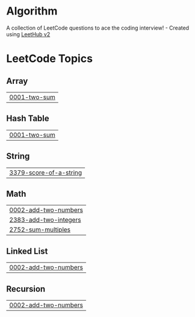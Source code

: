 # Algorithm
A collection of LeetCode questions to ace the coding interview! - Created using [LeetHub v2](https://github.com/arunbhardwaj/LeetHub-2.0)

<!---LeetCode Topics Start-->
# LeetCode Topics
## Array
|  |
| ------- |
| [0001-two-sum](https://github.com/hoonee-math/Algorithm/tree/master/0001-two-sum) |
## Hash Table
|  |
| ------- |
| [0001-two-sum](https://github.com/hoonee-math/Algorithm/tree/master/0001-two-sum) |
## String
|  |
| ------- |
| [3379-score-of-a-string](https://github.com/hoonee-math/Algorithm/tree/master/3379-score-of-a-string) |
## Math
|  |
| ------- |
| [0002-add-two-numbers](https://github.com/hoonee-math/Algorithm/tree/master/0002-add-two-numbers) |
| [2383-add-two-integers](https://github.com/hoonee-math/Algorithm/tree/master/2383-add-two-integers) |
| [2752-sum-multiples](https://github.com/hoonee-math/Algorithm/tree/master/2752-sum-multiples) |
## Linked List
|  |
| ------- |
| [0002-add-two-numbers](https://github.com/hoonee-math/Algorithm/tree/master/0002-add-two-numbers) |
## Recursion
|  |
| ------- |
| [0002-add-two-numbers](https://github.com/hoonee-math/Algorithm/tree/master/0002-add-two-numbers) |
<!---LeetCode Topics End-->